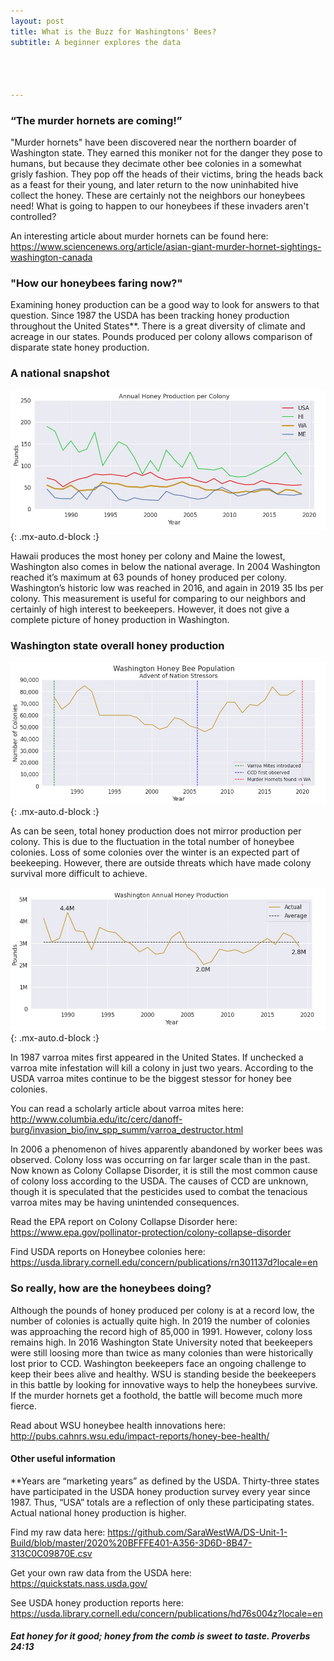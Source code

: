 ```yaml
---
layout: post
title: What is the Buzz for Washingtons' Bees?
subtitle: A beginner explores the data




---
```





### “The murder hornets are coming!”
"Murder hornets" have been discovered near the northern boarder of Washington state. They earned this moniker not for the danger they pose to humans, but because they decimate other bee colonies in a somewhat grisly fashion. They pop off the heads of their victims, bring the heads back as a feast for their young, and later return to the now uninhabited hive collect the honey. These are certainly not the neighbors our honeybees need! What is going to happen to our honeybees if these invaders aren't controlled? 

An interesting article about murder hornets can be found here: https://www.sciencenews.org/article/asian-giant-murder-hornet-sightings-washington-canada 


### "How our honeybees faring now?"
Examining honey production can be a good way to look for answers to that question. Since 1987 the USDA has been tracking honey production throughout the United States**. There is a great diversity of climate and acreage in our states. Pounds produced per colony allows comparison of disparate state honey production.

### A national snapshot

![Honey](https://github.com/SaraWestWA/SaraWestWA.github.io/blob/master/Annual%20Honey%20Production%20-%20National.jpg){: .mx-auto.d-block :}

Hawaii produces the most honey per colony and Maine the lowest, Washington also comes in below the national average. In 2004 Washington reached it’s maximum at 63 pounds of honey produced per colony. Washington’s historic low was reached in 2016, and again in 2019 35 lbs per colony. This measurement is useful for comparing to our neighbors and certainly of high interest to beekeepers. However, it does not give a complete picture of honey production in Washington.



### Washington state overall honey production


![WA Colonies](https://github.com/SaraWestWA/SaraWestWA.github.io/blob/master/WA%20Honeybee%20Colonies.jpg){: .mx-auto.d-block :}

As can be seen, total honey production does not mirror production per colony. This is due to the fluctuation in the total number of honeybee colonies. Loss of some colonies over the winter is an expected part of beekeeping. However, there are outside threats which have made colony survival more difficult to achieve.

![WA Honey](https://github.com/SaraWestWA/SaraWestWA.github.io/blob/master/WA%20Honey%20Production.jpg){: .mx-auto.d-block :}

In 1987 varroa mites first appeared in the United States. If unchecked a varroa mite infestation will kill a colony in just two years. According to the USDA varroa mites continue to be the biggest stessor for honey bee colonies.

You can read a scholarly article about varroa mites here: http://www.columbia.edu/itc/cerc/danoff-burg/invasion_bio/inv_spp_summ/varroa_destructor.html 

In 2006 a phenomenon of hives apparently abandoned by worker bees was observed. Colony loss was occurring on far larger scale than in the past. Now known as Colony Collapse Disorder, it is still the most common cause of colony loss according to the USDA. The causes of CCD are unknown, though it is speculated that the pesticides used to combat the tenacious varroa mites may be having unintended consequences.

Read the EPA report on Colony Collapse Disorder here: https://www.epa.gov/pollinator-protection/colony-collapse-disorder

Find USDA reports on Honeybee colonies here: https://usda.library.cornell.edu/concern/publications/rn301137d?locale=en 


### So really, how are the honeybees doing?

Although the pounds of honey produced per colony is at a record low, the number of colonies is actually quite high. In 2019 the number of colonies was approaching the record high of 85,000 in 1991. However, colony loss remains high. In 2016 Washington State University noted that beekeepers were still loosing more than twice as many colonies than were historically lost prior to CCD. Washington beekeepers face an ongoing challenge to keep their bees alive and healthy. WSU is standing beside the beekeepers in this battle by looking for innovative ways to help the honeybees survive. If the murder hornets get a foothold, the battle will become much more fierce.

Read about WSU honeybee health innovations here: http://pubs.cahnrs.wsu.edu/impact-reports/honey-bee-health/ 

#### Other useful information

**Years are “marketing years” as defined by the USDA. Thirty-three states have participated in the USDA honey production survey every year since 1987. Thus, “USA” totals are a reflection of only these participating states. Actual national honey production is higher.

Find my raw data here: https://github.com/SaraWestWA/DS-Unit-1-Build/blob/master/2020%20BFFFE401-A356-3D6D-8B47-313C0C09870E.csv 

Get your own raw data from the USDA here: https://quickstats.nass.usda.gov/ 

See USDA honey production reports here: https://usda.library.cornell.edu/concern/publications/hd76s004z?locale=en 


##### Eat honey for it good; honey from the comb is sweet to taste. Proverbs 24:13







